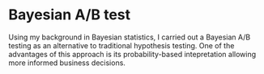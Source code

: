 # Bayesian A/B test
Using my background in Bayesian statistics, I carried out a Bayesian A/B testing as an alternative to traditional hypothesis testing. One of the advantages of this approach is its probability-based intepretation allowing more informed business decisions.

